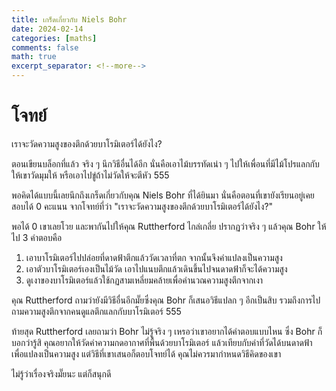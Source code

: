 ```yaml
---
title: เกร็ดเกี่ยวกับ Niels Bohr
date: 2024-02-14 
categories: [maths]
comments: false
math: true
excerpt_separator: <!--more-->
---
```


# โจทย์
เราจะวัดความสูงของตึกด้วยบาโรมิเตอร์ได้ยังไง?


<!--more-->

ตอนเขียนบล็อกที่แล้ว จริง ๆ นึกวิธีอื่นได้อีก นั่นคือเอาไม้บรรทัดเน่า ๆ ไปให้เพื่อนที่มีไม้โปรแลกกับให้เขาวัดมุมให้ หรือเอาไปขู่ถ้าไม่วัดให้จะตีหัว 555

พอคิดได้แบบนี้เลยนึกถึงเกร็ดเกี่ยวกับคุณ Niels Bohr ที่ได้ยินมา นั่นคือตอนที่เขายังเรียนอยู่เคยสอบได้ 0 คะแนน จากโจทย์ที่ว่า "เราจะวัดความสูงของตึกด้วยบาโรมิเตอร์ได้ยังไง?"

พอได้ 0 เขาเลยโวย และพากันไปให้คุณ Ruttherford ไกล่เกลี่ย
ปรากฏว่าจริง ๆ แล้วคุณ Bohr ให้ไป 3 คำตอบคือ
1. เอาบาโรมิเตอร์ไปปล่อยที่ดาดฟ้าตึกแล้ววัดเวลาที่ตก จากนั้นจึงคำแปลงเป็นความสูง
2. เอาตัวบาโรมิเตอร์เองเป็นไม้วัด เอาไปแนบตึกแล้วเดินขึ้นไปจนดาดฟ้าก็จะได้ความสูง
3. ดูเงาของบาโรมิเตอร์แล้วใช้กฏสามเหลี่ยมคล้ายเพื่อคำนวณความสูงตึกจากเงา

คุณ Ruttherford ถามว่ายังมีวิธีอื่นอีกมั๊ยซึ่งคุณ Bohr ก็เสนอวิธีแปลก ๆ อีกเป็นสิบ รวมถึงการไป ถามความสูงตึกจากคนดูแลตึกแลกกับบาโรมิเตอร์ 555

ท้ายสุด Ruttherford เลยถามว่า Bohr ไม่รู้จริง ๆ เหรอว่าเขาอยากได้คำตอบแบบไหน ซึ่ง Bohr ก็บอกว่ารู้สิ คุณอยากให้วัดค่าความกดอากาศที่พื้นด้วยบาโรมิเตอร์ แล้วเทียบกับค่าที่วัดได้บนดาดฟ้า เพื่อแปลงเป็นความสูง
แต่วิธีที่เขาเสนอก็ตอบโจทย์ได้ คุณไม่ควรมากำหนดวิธีคิดของเขา

ไม่รู้ว่าเรื่องจริงมั๊ยนะ แต่ก็สนุกดี

